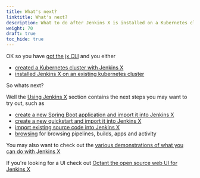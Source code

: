 ```yaml
---
title: What's next?
linktitle: What's next?
description: What to do after Jenkins X is installed on a Kubernetes cluster
weight: 70
draft: true
toc_hide: true
---
```


OK so you have [got the jx CLI](/getting-started/install/) and you either

* [created a Kubernetes cluster with Jenkins X](/getting-started/create-cluster/)
* [installed Jenkins X on an existing kubernetes cluster](/getting-started/install-on-cluster/)

So whats next?

Well the [Using Jenkins X](/docs/resources/guides/using-jx/) section contains the next steps you may want to try out, such as

* [create a new Spring Boot application and import it into Jenkins X](/docs/resources/guides/using-jx/common-tasks/create-spring/)
* [create a new quickstart and import it into Jenkins X](/docs/getting-started/first-project/create-quickstart/)
* [import existing source code into Jenkins X](/docs/resources/guides/using-jx/creating/import/)
* [browsing](/docs/resources/guides/using-jx/developing/browsing/) for browsing pipelines, builds, apps and activity

You may also want to check out the [various demonstrations of what you can do with Jenkins X](/demos/)

If you're looking for a UI check out [Octant the open source web UI for Jenkins X](/docs/reference/components/ui/)